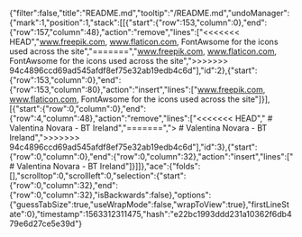 {"filter":false,"title":"README.md","tooltip":"/README.md","undoManager":{"mark":1,"position":1,"stack":[[{"start":{"row":153,"column":0},"end":{"row":157,"column":48},"action":"remove","lines":["<<<<<<< HEAD","www.freepik.com, www.flaticon.com, FontAwsome for the icons used across the site","=======","www.freepik.com, www.flaticon.com, FontAwsome for the icons used across the site",">>>>>>> 94c4896ccd69ad545afdf8ef75e32ab19edb4c6d"],"id":2},{"start":{"row":153,"column":0},"end":{"row":153,"column":80},"action":"insert","lines":["www.freepik.com, www.flaticon.com, FontAwsome for the icons used across the site"]}],[{"start":{"row":0,"column":0},"end":{"row":4,"column":48},"action":"remove","lines":["<<<<<<< HEAD"," # Valentina Novara - BT Ireland","=======","> # Valentina Novara - BT Ireland",">>>>>>> 94c4896ccd69ad545afdf8ef75e32ab19edb4c6d"],"id":3},{"start":{"row":0,"column":0},"end":{"row":0,"column":32},"action":"insert","lines":[" # Valentina Novara - BT Ireland"]}]]},"ace":{"folds":[],"scrolltop":0,"scrollleft":0,"selection":{"start":{"row":0,"column":32},"end":{"row":0,"column":32},"isBackwards":false},"options":{"guessTabSize":true,"useWrapMode":false,"wrapToView":true},"firstLineState":0},"timestamp":1563312311475,"hash":"e22bc1993ddd231a10362f6db479e6d27ce5e39d"}